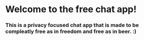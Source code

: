 # Welcome to the free chat app!

### This is a privacy focused chat app that is made to be compleatly free as in freedom and free as in beer. :)